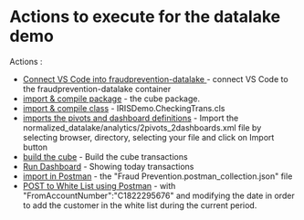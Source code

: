 # Actions to execute for the datalake demo

Actions :
* [Connect VS Code into fraudprevention-datalake ](https://github.com/SylvainGuilbaud/irisdemo-demo-fraudprevention/blob/master/.vscode/settings.json) - connect VS Code to the fraudprevention-datalake container
* [import & compile package](https://github.com/SylvainGuilbaud/irisdemo-demo-fraudprevention/tree/master/normalized_datalake/src/cls/cubes) - the cube package. 
* [import & compile class](https://github.com/SylvainGuilbaud/irisdemo-demo-fraudprevention/blob/master/normalized_datalake/src/cls/IRISDemo/CheckingTrans.cls) - IRISDemo.CheckingTrans.cls
* [imports the pivots and dashboard definitions](http://localhost:9094/csp/app/_DeepSee.UI.FolderManager.cls?$ERROR=1&$NAMESPACE=APP) -  Import the normalized_datalake/analytics/2pivots_2dashboards.xml file by selecting browser, directory, selecting your file and click on Import button
* [build the cube](http://localhost:9094/csp/app/_DeepSee.UI.Architect.zen?$NAMESPACE=APP&CUBE=transactions.cube) - Build the cube transactions
* [Run Dashboard](http://localhost:9094/csp/app/_DeepSee.UserPortal.DashboardViewer.zen?DASHBOARD=fraudPrevention/today.dashboard&EMBED=1) - Showing today transactions
* [import in Postman](https://github.com/SylvainGuilbaud/irisdemo-demo-fraudprevention/blob/master/normalized_datalake/postman/Fraud%20Prevention.postman_collection.json) - the "Fraud Prevention.postman_collection.json" file
* [POST to White List using Postman](http://localhost:9092/csp/appint/rest/whitelist/) - with "FromAccountNumber":"C1822295676" and modifying the date in order to add the customer in the white list during the current period.
